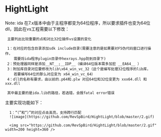 # HightLight
Note:
ida 在7.x版本中由于主程序都变为64位程序，所以要求插件也变为64位dll，因此在vs工程需要以下修改：
           
     主要列出比较重要的点和对比32位插件vs设置的变化
           
     1：在对应的包含目录添加sdk include目录(需要注意的是如果要对F5伪代码窗口进行操作，
        需要将ida程序plugin目录中hexrays.hpp防到目录下)
     2：预处理器同样是添加__NT__;__IDP__（编译64位版本需多加宏 __EA64__ ）
     3：附加库目录对应要修改为lib\x64_win_vc_32（这个是编写处理32位程序的lib库，
        若要编写64位的那么对应变为 x64_win_vc_64）
     4：dll的名称有要求，由以前的.p64和.plw 对应64位和32位变更为 xxx64.dll 和 xxx.dll
           
     其中最主要的是ida.lib的路径，若选错，会报fatal error错误

主要实现功能如下：
      
      1：“（”和“）”的对应点击高亮，支持跨行匹配
      ![image](https://github.com/RevSpBird/HightLight/blob/master/2.gif)
      
      <img src="https://github.com/RevSpBird/HightLight/blob/master/2.gif" width=200 height=360 />
           


